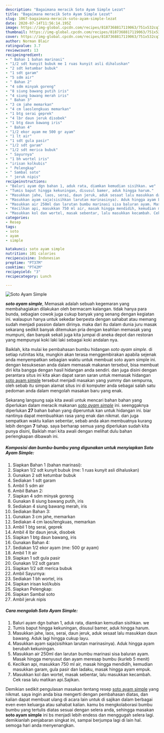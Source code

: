```yaml
---
description: "Bagaimana meracik Soto Ayam Simple Lezat"
title: "Bagaimana meracik Soto Ayam Simple Lezat"
slug: 1067-bagaimana-meracik-soto-ayam-simple-lezat
date: 2020-07-14T11:56:14.195Z
image: https://img-global.cpcdn.com/recipes/8187368817119063/751x532cq70/soto-ayam-simple-foto-resep-utama.jpg
thumbnail: https://img-global.cpcdn.com/recipes/8187368817119063/751x532cq70/soto-ayam-simple-foto-resep-utama.jpg
cover: https://img-global.cpcdn.com/recipes/8187368817119063/751x532cq70/soto-ayam-simple-foto-resep-utama.jpg
author: Norman Blair
ratingvalue: 3.7
reviewcount: 13
recipeingredient:
- " Bahan 1 bahan marinasi"
- "1/2 sdt kunyit bubuk me 1 ruas kunyit asli dihaluskan"
- "2 sdt ketumbar bubuk"
- "1 sdt garam"
- "5 sdm air"
- " Bahan 2"
- "4 sdm minyak goreng"
- "8 siung bawang putih iris"
- "4 siung bawang merah iris"
- " Bahan 3"
- "3 cm jahe memarkan"
- "4 cm laoslengkuas memarkan"
- "1 btg serai geprek"
- "4 lbr daun jeruk disobek"
- "1 btg daun bawang iris"
- " Bahan 4"
- "1/2 ekor ayam me 500 gr ayam"
- "1 lt air"
- "1 sdt gula pasir"
- "1/2 sdt garam"
- "1/2 sdt merica bubuk"
- " Sayurnya"
- "1 bh wortel iris"
- "irisan kolkubis"
- " Pelengkap"
- " Sambal soto"
- " jeruk nipis"
recipeinstructions:
- "Baluri ayam dgn bahan 1, aduk rata, diamkan kemudian sisihkan. we"
- "Tumis baput hingga kekuningan, disusul bamer, aduk hingga harum."
- "Masukkan jahe, laos, serai, daun jeruk, aduk sesaat lalu masukkan daun bawang. Aduk lagi hingga cukup layu."
- "Masukkan ayam saja(sisihkan larutan marinasinya). Aduk hingga ayam berubah kekuningan."
- "Masukkan air 250ml dan larutan bumbu marinasi sisa baluran ayam. Masak hingga menyusut dan ayam meresap bumbu (kurleb 5 menit)"
- "Kecilkan api, masukkan 750 ml air, masak hingga mendidih, kemudian masukkan garam, gula pasir dan ladaku, masak hingga ayam empuk."
- "Masukkan kol dan wortel, masak sebentar, lalu masukkan kecambah. Cek rasa lalu matikan api.Sajikan."
categories:
- Resep
tags:
- soto
- ayam
- simple

katakunci: soto ayam simple 
nutrition: 101 calories
recipecuisine: Indonesian
preptime: "PT37M"
cooktime: "PT42M"
recipeyield: "3"
recipecategory: Lunch

---
```



![Soto Ayam Simple](https://img-global.cpcdn.com/recipes/8187368817119063/751x532cq70/soto-ayam-simple-foto-resep-utama.jpg)

<b><i>soto ayam simple</i></b>, Memasak adalah sebuah kegemaran yang membahagiakan dilakukan oleh bermacam kalangan. tidak hanya para bunda, sebagian cowok juga cukup banyak yang senang dengan kegiatan ini. walaupun hanya untuk sekedar berpesta dengan sahabat atau memang sudah menjadi passion dalam dirinya. maka dari itu dalam dunia juru masak sekarang sedikit banyak ditemukan pria dengan keahlian memasak yang mumpuni, dan banyak sekali juga kita jumpai di aneka depot dan restoran yang mempunyai koki laki laki sebagai koki andalan nya.

Baiklah, kita mulai ke pembahasan bumbu hidangan <i>soto ayam simple</i>. di setiap rutinitas kita, mungkin akan terasa menggembirakan apabila sejenak anda menyempatkan sebagian waktu untuk membuat soto ayam simple ini. dengan kesuksesan anda dalam memasak makanan tersebut, bisa membuat diri kita bangga dengan hasil hidangan anda sendiri. dan juga disini dengan perantara situs ini kita akan dapat saran saran untuk memasak hidangan <u>soto ayam simple</u> tersebut menjadi masakan yang yummy dan sempurna, oleh sebab itu simpan alamat situs ini di komputer anda sebagai salah satu pedoman anda dalam mengolah masakan baru yang enak.




Sekarang langsung saja kita awali untuk mencari bahan bahan yang diperlukan dalam meracik makanan <u><i>soto ayam simple</i></u> ini. seenggaknya diperlukan <b>27</b> bahan bahan yang diperuntuk kan untuk hidangan ini. biar nantinya dapat membuahkan rasa yang enak dan nikmat. dan juga sempatkan waktu kalian sebentar, sebab anda akan membuatnya kurang lebih dengan <b>7</b> tahap. saya berharap semua yang diperlukan sudah kita punya disini, Baiklah mari kita awali dengan melihat dulu bahan perlengkapan dibawah ini.

<!--inarticleads1-->

##### Komposisi dan bumbu-bumbu yang digunakan untuk menyiapkan Soto Ayam Simple:

1. Siapkan  Bahan 1 (bahan marinasi):
1. Siapkan 1/2 sdt kunyit bubuk (me: 1 ruas kunyit asli dihaluskan)
1. Gunakan 2 sdt ketumbar bubuk
1. Sediakan 1 sdt garam
1. Ambil 5 sdm air
1. Ambil  Bahan 2:
1. Siapkan 4 sdm minyak goreng
1. Gunakan 8 siung bawang putih, iris
1. Sediakan 4 siung bawang merah, iris
1. Sediakan  Bahan 3:
1. Gunakan 3 cm jahe, memarkan
1. Sediakan 4 cm laos/lengkuas, memarkan
1. Ambil 1 btg serai, geprek
1. Ambil 4 lbr daun jeruk, disobek
1. Siapkan 1 btg daun bawang, iris
1. Gunakan  Bahan 4:
1. Sediakan 1/2 ekor ayam (me: 500 gr ayam)
1. Ambil 1 lt air
1. Siapkan 1 sdt gula pasir
1. Gunakan 1/2 sdt garam
1. Siapkan 1/2 sdt merica bubuk
1. Ambil  Sayurnya:
1. Sediakan 1 bh wortel, iris
1. Siapkan irisan kol/kubis
1. Siapkan  Pelengkap:
1. Siapkan  Sambal soto
1. Ambil  jeruk nipis




<!--inarticleads2-->

##### Cara mengolah Soto Ayam Simple:

1. Baluri ayam dgn bahan 1, aduk rata, diamkan kemudian sisihkan. we
1. Tumis baput hingga kekuningan, disusul bamer, aduk hingga harum.
1. Masukkan jahe, laos, serai, daun jeruk, aduk sesaat lalu masukkan daun bawang. Aduk lagi hingga cukup layu.
1. Masukkan ayam saja(sisihkan larutan marinasinya). Aduk hingga ayam berubah kekuningan.
1. Masukkan air 250ml dan larutan bumbu marinasi sisa baluran ayam. Masak hingga menyusut dan ayam meresap bumbu (kurleb 5 menit)
1. Kecilkan api, masukkan 750 ml air, masak hingga mendidih, kemudian masukkan garam, gula pasir dan ladaku, masak hingga ayam empuk.
1. Masukkan kol dan wortel, masak sebentar, lalu masukkan kecambah. Cek rasa lalu matikan api.Sajikan.




Demikian sedikit pengulasan masakan tentang resep <u>soto ayam simple</u> yang nikmat. saya ingin anda bisa mengerti dengan pembahasan diatas, dan kalian dapat membuat ulang di acara lain untuk di sajikan dalam berbagai even even keluarga atau sahabat kalian. kamu bs mengkolaborasi bumbu bumbu yang tertulis diatas sesuai dengan selera anda, sehingga masakan <b>soto ayam simple</b> ini bs menjadi lebih endess dan menggugah selera lagi. demikianlah penjabaran singkat ini, sampai berjumpa lagi di lain hal. semoga hari anda menyenangkan.
